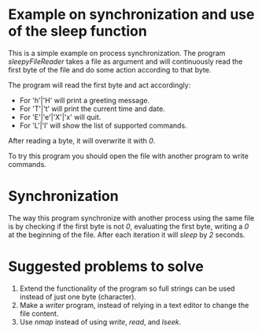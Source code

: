 # Example on synchronization and use of the sleep function

This is a simple example on process synchronization. The program _sleepyFileReader_ takes
a file as argument and will continuously read the first byte of the file and do some action
according to that byte.

The program will read the first byte and act accordingly:
- For 'h'|'H' will print a greeting message.
- For 'T'|'t' will print the current time and date.
- For 'E'|'e'|'X'|'x' will quit.
- For 'L'|'l' will show the list of supported commands.

After reading a byte, it will overwrite it with _0_.

To try this program you should open the file with another program to write commands.

# Synchronization

The way this program synchronize with another process using the same file is by checking
if the first byte is not _0_, evaluating the first byte, writing a _0_ at the beginning of
the file. After each iteration it will _sleep_ by _2_ seconds.

# Suggested problems to solve

1. Extend the functionality of the program so full strings can be used instead of just one byte (character).
2. Make a _writer_ program, instead of relying in a text editor to change the file content.
3. Use _nmap_ instead of using _write_, _read_, and _lseek_.